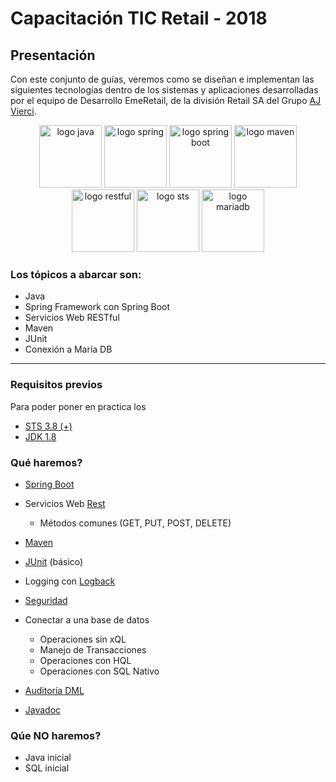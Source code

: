 # Capacitación TIC Retail - 2018 #



## Presentación ##
Con este conjunto de guías, veremos como se diseñan e implementan las siguientes tecnologías dentro de los sistemas y aplicaciones desarrolladas por el equipo de Desarrollo EmeRetail, de la división Retail SA del Grupo [AJ Vierci](http://www.grupovierci.com//supermercados-stock-/12/1/).
<div align="center">
<img src="https://logoeps.com/wp-content/uploads/2013/03/java-eps-vector-logo.png" width="100" alt="logo java"/>
<img src="https://i2.wp.com/blog.fabianpiau.com/wp-content/uploads/2016/03/spring.png" width="100" alt="logo spring"/>
<img src="https://i0.wp.com/mydevgeek.com/wp-content/uploads/2017/02/spring-boot-project-logo.png" width="100" alt="logo spring boot"/>
<img src="http://s355350186.mialojamiento.es/helloit2017/wp-content/uploads/2016/06/maven-logo-black-on-white-1.png" width="100" alt="logo maven"/>
<img src="https://cdn-images-1.medium.com/max/599/1*uHzooF1EtgcKn9_XiSST4w.png" width="100" alt="logo restful"/>
<img src="https://s-media-cache-ak0.pinimg.com/originals/e9/3c/cf/e93ccf5684bc9c1e8fe52858859960bb.png" width="100" alt="logo sts"/>
<img src="https://www.softizy.com/blog/wp-content/uploads/2014/05/mariadb.png" width="100" alt="logo mariadb"/>
</div>
	
### Los tópicos a abarcar son: ###
- Java
- Spring Framework con Spring Boot
- Servicios Web RESTful
- Maven
- JUnit
- Conexión a María DB

----------

### Requisitos previos ###
Para poder poner en practica los 
- [STS 3.8 (+)](http://download.springsource.com/release/STS/3.9.2.RELEASE/dist/e4.7/spring-tool-suite-3.9.2.RELEASE-e4.7.2-win32-x86_64.zip "STS 3.8 (+)")
- [JDK 1.8](http://www.oracle.com/technetwork/java/javase/downloads/jdk8-downloads-2133151.html)

### Qué haremos? ###
- [Spring Boot](https://projects.spring.io/spring-boot/)
- Servicios Web [Rest](https://es.wikipedia.org/wiki/Transferencia_de_Estado_Representacional)
	- Métodos comunes (GET, PUT, POST, DELETE)
- [Maven](https://es.wikipedia.org/wiki/Maven)
- [JUnit](https://es.wikipedia.org/wiki/JUnit) (básico)
- Logging con [Logback](https://logback.qos.ch/)

- [Seguridad ](https://spring.io/guides/gs/securing-web/)
- Conectar a una base de datos
	- Operaciones sin xQL
	- Manejo de Transacciones
	- Operaciones con HQL
	- Operaciones con SQL Nativo
- [Auditoría DML](http://www.baeldung.com/database-auditing-jpa)
- [Javadoc](https://es.wikipedia.org/wiki/Javadoc)


### Qúe NO haremos? ###
- Java inicial
- SQL inicial
